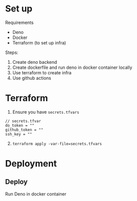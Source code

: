 # Set up
Requirements
- Deno
- Docker
- Terraform (to set up infra)

Steps:
1. Create deno backend
2. Create dockerfile and run deno in docker container locally
3. Use terraform to create infra 
4. Use github actions

# Terraform
1. Ensure you have `secrets.tfvars`

```
// secrets.tfvar
do_token = ""
github_token = ""
ssh_key = ""
```
2. `terraform apply -var-file=secrets.tfvars`

# Deployment
## Deploy 

Run Deno in docker container
